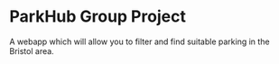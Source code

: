 # ParkHub Group Project
A webapp which will allow you to filter and find suitable parking in the Bristol area.
